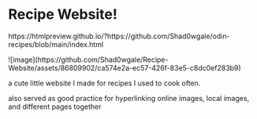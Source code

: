 # Recipe Website!
<p> https://htmlpreview.github.io/?https://github.com/Shad0wgale/odin-recipes/blob/main/index.html <p>
  ![image](https://github.com/Shad0wgale/Recipe-Website/assets/86809902/ca574e2a-ec57-426f-83e5-c8dc0ef283b9)

<p> a cute little website I made for recipes I used to cook often.</p>
<p> also served as good practice for hyperlinking online images, local images, and different pages together</p>
